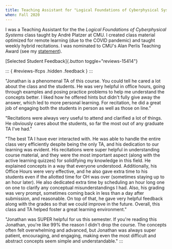 ```yaml
---
title: Teaching Assistant for "Logical Foundations of Cyberphysical Systems"
when: Fall 2020
---
```


I was a Teaching Assistant for the the _Logical Foundations of Cyberphysical Systems_ class taught by André Platzer at CMU. I created class material optimized for remote learning (due to the COVID pandemic) and taught weekly hybrid recitations. I was nominated to CMU's Alan Perlis Teaching Award (see my [statement](pdf/teaching-statement.pdf)).

[Selected Student Feedback]{.button toggle="reviews-15414"}

::: { #reviews-lfcps .hidden .feedback } :::

"Jonathan is a phenomenal TA of this course. You could tell he cared a lot about the class and the students. He was very helpful in office hours, going through examples and posing practice problems to help me understand the concepts better. I liked how he offered hints but didn't fully give away the answer, which led to more personal learning. For recitation, he did a great job of engaging both the students in person as well as those on line."

"Recitations were always very useful to attend and clarified a lot of things. He obviously cares about the students, so far the most out of any graduate TA I've had."

"The best TA I have ever interacted with. He was able to handle the entire class very efficiently despite being the only TA, and his dedication to our learning was evident. His recitations were super helpful in understanding course material, and they were the most important aspect (along with the active learning quizzes) for solidifying my knowledge in this field. He explained concepts in a way that everyone understood. Additionally, his Office Hours were very effective, and he also gave extra time to his students even if the allotted time for OH was over (sometimes staying up to an hour later). He also dedicated extra time by scheduling an hour long one on one to clarify any conceptual misunderstandings I had. Also, his grading was very prompt, sometimes coming back in less than a day after submission, and reasonable. On top of that, he gave very helpful feedback along with the grades so that we could improve in the future. Overall, this class and TA helped foster a great learning environment."

"Jonathan was SUPER helpful for us this semester. If you're reading this Jonathan, you're like 99% the reason I didn't drop the course. The concepts often felt overwhelming and advanced, but Jonathan was always super patient, encouraging, and engaging, making even the most difficult and abstract concepts seem simple and understandable."
:::